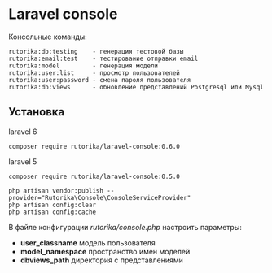 # Laravel console

Консольные команды:

```
rutorika:db:testing    - генерация тестовой базы
rutorika:email:test    - тестирование отправки email
rutorika:model         - генерация модели
rutorika:user:list     - просмотр пользователей
rutorika:user:password - смена пароля пользователя
rutorika:db:views      - обновление представлений Postgresql или Mysql
```

## Установка

laravel 6

```
composer require rutorika/laravel-console:0.6.0
```

laravel 5

```
composer require rutorika/laravel-console:0.5.0
```

```
php artisan vendor:publish --provider="Rutorika\Console\ConsoleServiceProvider"
php artisan config:clear
php artisan config:cache
```

В файлe конфигурации *rutorika/console.php* настроить параметры:

* **user_classname** модель пользователя
* **model_namespace** пространство имен моделей
* **dbviews_path** директория с представлениями





